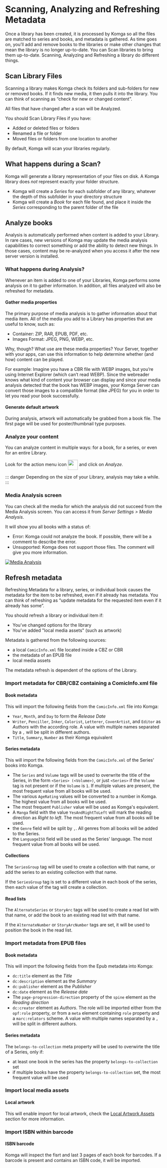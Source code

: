 # Scanning, Analyzing and Refreshing Metadata

Once a library has been created, it is processed by Komga so all the files are matched to series and books, and metadata is gathered. As time goes on, you’ll add and remove books to the libraries or make other changes that mean the library is no longer up-to-date. You can Scan libraries to bring them up-to-date. Scanning, Analyzing and Refreshing a library do different things.

## Scan Library Files

Scanning a library makes Komga check its folders and sub-folders for new or removed books. If it finds new media, it then pulls it into the library. You can think of scanning as “check for new or changed content”.

All files that have changed after a scan will be Analyzed.

You should Scan Library Files if you have:
- Added or deleted files or folders
- Renamed a file or folder
- Moved files or folders from one location to another

By default, Komga will scan your libraries regularly.

## What happens during a Scan?

Komga will generate a library representation of your files on disk. A Komga library does _not_ represent exactly your folder structure.
- Komga will create a _Series_ for each subfolder of any library, whatever the depth of this subfolder in your directory structure
- Komga will create a _Book_ for each file found, and place it inside the _Series_ corresponding to the parent folder of the file

## Analyze books

Analysis is automatically performed when content is added to your Library. In rare cases, new versions of Komga may update the media analysis capabilities to correct something or add the ability to detect new things. In those cases, content may be re-analyzed when you access it after the new server version is installed.

### What happens during Analysis?

Whenever an item is added to one of your Libraries, Komga performs some analysis on it to gather information. In addition, all files analyzed will also be refreshed for metadata.

#### Gather media properties

The primary purpose of media analysis is to gather information about that media item. All of the media you add to a Library has properties that are useful to know, such as:
- Container: ZIP, RAR, EPUB, PDF, etc.
- Images Format: JPEG, PNG, WEBP, etc.

Why, though? What use are these media properties? Your Server, together with your apps, can use this information to help determine whether (and how) content can be played.

For example: Imagine you have a CBR file with WEBP images, but you’re using Internet Explorer (which can’t read WEBP). Since the webreader knows what kind of content your browser can display and since your media analysis detected that the book has WEBP images, your Komga Server can convert those images to a compatible format (like JPEG) for you in order to let you read your book successfully.

#### Generate default artwork

During analysis, artwork will automatically be grabbed from a book file. The first page will be used for poster/thumbnail type purposes.

### Analyze your content

You can analyze content in multiple ways: for a book, for a series, or even for an entire Library.

Look for the action menu icon <img src="/assets/media/guides/action-menu-icon.png" style="vertical-align: middle" height="32" /> and click on _Analyze_.

::: danger
Depending on the size of your Library, analysis may take a while.
:::

### Media Analysis screen

You can check all the media for which the analysis did not succeed from the Media Analysis screen. You can access it from _Server Settings > Media Analysis_.

It will show you all books with a status of:
- Error: Komga could not analyze the book. If possible, there will be a comment to describe the error.
- Unsupported: Komga does not support those files. The comment will give you more information.

<a href="/assets/media/guides/scan-analysis-refresh/media-analysis.png">
<img src="/assets/media/guides/scan-analysis-refresh/media-analysis.png" style="vertical-align: middle; max-height: 400px" alt="Media Analysis"/>
</a>

## Refresh metadata

Refreshing Metadata for a library, series, or individual book causes the metadata for the item to be refreshed, even if it already has metadata. You can think of refreshing as “update metadata for the requested item even if it already has some”.

You should refresh a library or individual item if:
- You’ve changed options for the library
- You’ve added "local media assets" (such as artwork)

Metadata is gathered from the following sources:
- a local `ComicInfo.xml` file located inside a CBZ or CBR
- the metadata of an EPUB file
- local media assets

The metadata refresh is dependent of the options of the Library.

### Import metadata for CBR/CBZ containing a ComicInfo.xml file

#### Book metadata

This will import the following fields from the `ComicInfo.xml` file into Komga:
- `Year`, `Month`, and `Day` to form the _Release Date_
- `Writer`, `Penciller`, `Inker`, `Colorist`, `Letterer`, `CoverArtist`, and `Editor` as _Authors_ with the according role.  A value with multiple names separated by a `,` will be split in different authors.
- `Title`, `Summary`, `Number` as their Komga equivalent

#### Series metadata

This will import the following fields from the `ComicInfo.xml` of the Series' books into Komga.

- The `Series` and `Volume` tags will be used to overwrite the title of the Series, in the form `<Series> (<Volume>)`, or just `<Series>` if the `Volume` tag is not present or if the `Volume` is `1`. If multiple values are present, the most frequent value from all books will be used.
- The various `AgeRating` values will be converted to a number in Komga. The highest value from all books will be used.
- The most frequent `Publisher` value will be used as Komga's equivalent.
- A `Manga` field with the value `YesAndRightToLeft` will mark the reading direction as _Right to left_. The most frequent value from all books will be used.
- the `Genre` field will be split by `,`. All genres from all books will be added to the Series.
- the `LanguageISO` field will be used as the Series' language. The most frequent value from all books will be used.

#### Collections

The `SeriesGroup` tag will be used to create a collection with that name, or add the series to an existing collection with that name.

If the `SeriesGroup` tag is set to a different value in each book of the series, then each value of the tag will create a collection.

#### Read lists <Badge text="0.57.0+" />

The `AlternateSeries` or `StoryArc` tags will be used to create a read list with that name, or add the book to an existing read list with that name.

If the `AlternateNumber` or `StoryArcNumber` tags are set, it will be used to position the book in the read list.

### Import metadata from EPUB files

#### Book metadata

This will import the following fields from the Epub metadata into Komga:
- `dc:title` element as the _Title_
- `dc:description` element as the _Summary_
- `dc:publisher` element as the _Publisher_
- `dc:date` element as the _Release date_
- The `page-progression-direction` property of the `spine` element as the _Reading direction_
- `dc:creator` element as _Authors_. The role will be imported either from the `opf:role` property, or from a `meta` element containing `role` property and a `marc:relators` scheme. A value with multiple names separated by a `,` will be split in different authors.

#### Series metadata

The `belongs-to-collection` meta property will be used to overwirte the title of a Series, only if:
- at least one book in the series has the property `belongs-to-collection` set
- if multiple books have the property `belongs-to-collection` set, the most frequent value will be used

### Import local media assets <Badge text="0.56.0+" />

#### Local artwork

This will enable import for local artwork, check the [Local Artwork Assets](/guides/local-artwork-assets) section for more information.

### Import ISBN within barcode <Badge text="0.79.0+" />

#### ISBN barcode

Komga will inspect the fisrt and last 3 pages of each book for barcodes. If a barcode is present and contains an ISBN code, it will be imported.